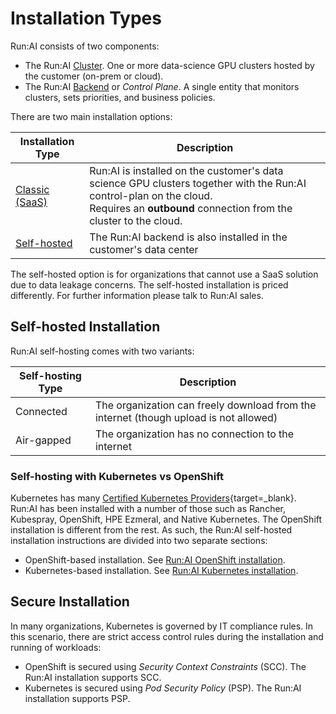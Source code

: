 
# Installation Types

Run:AI consists of two components:

* The Run:AI [Cluster](../../../home/components/#the-runai-cluster). One or more data-science GPU clusters hosted by the customer (on-prem or cloud).
* The Run:AI [Backend](../../../home/components/#the-runai-cloud) or _Control Plane_. A single entity that monitors clusters, sets priorities, and business policies. 

<!-- ![img/architecture.png](img/architecture.png) -->

There are two main installation options:

| Installation Type | Description | 
|-------------------|-------------|
| [Classic (SaaS)](cluster-setup/cluster-setup-intro.md)  | Run:AI is installed on the customer's data science GPU clusters together with the Run:AI control-plan on the cloud. <br> Requires an __outbound__ connection from the cluster to the cloud. |
| [Self-hosted](self-hosted/overview.md)       | The Run:AI backend is also installed in the customer's data center |


The self-hosted option is for organizations that cannot use a SaaS solution due to data leakage concerns. The self-hosted installation is priced differently. For further information please talk to Run:AI sales. 


## Self-hosted Installation


Run:AI self-hosting comes with two variants:

| Self-hosting Type | Description | 
|------|-------------|
| Connected | The organization can freely download from the internet (though upload is not allowed)    |
| Air-gapped | The organization has no connection to the internet <br> |

### Self-hosting with Kubernetes vs OpenShift

Kubernetes has many [Certified Kubernetes Providers](https://kubernetes.io/docs/setup/#production-environment){target=_blank}. Run:AI has been installed with a number of those such as Rancher, Kubespray, OpenShift, HPE Ezmeral, and Native Kubernetes. The OpenShift installation is different from the rest. As such, the Run:AI self-hosted installation instructions are divided into two separate sections:

* OpenShift-based installation. See [Run:AI OpenShift installation](self-hosted/ocp/prerequisites.md).
* Kubernetes-based installation. See [Run:AI Kubernetes installation](self-hosted/k8s/prerequisites.md).

## Secure Installation

In many organizations, Kubernetes is governed by IT compliance rules. In this scenario, there are strict access control rules during the installation and running of workloads:

* OpenShift is secured using _Security Context Constraints_ (SCC). The Run:AI installation supports SCC.
* Kubernetes is secured using _Pod Security Policy_ (PSP). The Run:AI installation supports PSP.



